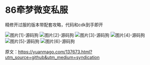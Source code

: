 # 86牵梦微变私服

精修开过服的版本带配套攻略，代码和cdk到手即开

![图片[1]-源码狗](https://yuanmago.com/wp-content/uploads/2025/09/image.png) ![图片[2]-源码狗](https://yuanmago.com/wp-content/uploads/2025/09/image-1.png) ![图片[3]-源码狗](https://yuanmago.com/wp-content/uploads/2025/09/联想截图_20250629230609-1024x768.jpg) ![图片[4]-源码狗](https://yuanmago.com/wp-content/uploads/2025/09/联想截图_20250629230735-1024x768.jpg) ![图片[5]-源码狗](https://yuanmago.com/wp-content/uploads/2025/09/联想截图_20250629230810-1024x768.jpg) ![图片[6]-源码狗](https://yuanmago.com/wp-content/uploads/2025/09/联想截图_20250629230854-1024x768.jpg)

原文：https://yuanmago.com/137673.html?utm_source=github&utm_medium=syndication
